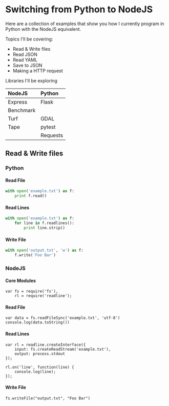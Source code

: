 # Switching from Python to NodeJS

Here are a collection of examples that show you how I currently program in Python with the NodeJS equivalent.

Topics I'll be covering:

- Read & Write files
- Read JSON
- Read YAML
- Save to JSON
- Making a HTTP request

Libraries I'll be exploring

| NodeJS      | Python    |
|:------------|:----------|
| Express     | Flask     |
| Benchmark   |           |
| Turf        | GDAL      |
| Tape        | pytest    |
|             | Requests  |

## Read & Write files

### Python
#### Read File
```python
with open('example.txt') as f:
    print f.read()
```

#### Read Lines
```python
with open('example.txt') as f:
    for line in f.readlines():
        print line.strip()
```

#### Write File
```python
with open('output.txt', 'w') as f:
    f.write('Foo Bar')
```


### NodeJS
#### Core Modules
```nodejs
var fs = require('fs'),
    rl = require('readline');
```
#### Read File
```nodejs
var data = fs.readFileSync('example.txt', 'utf-8')
console.log(data.toString())
```

#### Read Lines
```nodejs
var rl = readline.createInterface({
    input: fs.createReadStream('example.txt'),
    output: process.stdout
});

rl.on('line', function(line) {
    console.log(line);
});
```

#### Write File
```nodejs
fs.writeFile("output.txt", "Foo Bar")
```